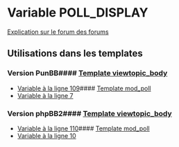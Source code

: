 # Variable POLL_DISPLAY
[Explication sur le forum des forums](http://forum.forumactif.com/t294113-listing-des-variables#POLL_DISPLAY)
## Utilisations dans les templates
### Version PunBB#### [Template viewtopic_body](punbb/viewtopic_body.md)
* [Variable à la ligne 109](../punbb/viewtopic_body.tpl#L109)#### [Template mod_poll](punbb/mod_poll.md)
* [Variable à la ligne 7](../punbb/mod_poll.tpl#L7)
### Version phpBB2#### [Template viewtopic_body](subsilver/viewtopic_body.md)
* [Variable à la ligne 110](../subsilver/viewtopic_body.tpl#L110)#### [Template mod_poll](subsilver/mod_poll.md)
* [Variable à la ligne 10](../subsilver/mod_poll.tpl#L10)